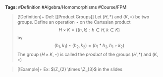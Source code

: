 **Tags:** #Definition #Algebra/Homomorphisms #Course/FPM 

> [!Definition]+ Def: [[Product Groups]]
> Let $(H,*)$ and $(K,\circ)$ be two groups. Define an operation $\star$ on the Cartesian product
> $$H \times K = \{(h,k): h\in H,\,k\in K\}$$
> by
> $$(h_{1},k_{1}) \star (h_{2},k_{2}) = (h_{1}*h_{2},h_{1}\circ k_{2})$$
> The group $(H\times K, \star)$ is called the *product* of the groups $(H,*)$ and $(K,\circ)$

> [!Example]+ Ex: $\Z_{2} \times \Z_{3}$
> in the slides
